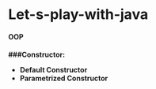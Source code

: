 # Let-s-play-with-java


<h4>OOP<h4>
  
  
  ###Constructor:
 - Default Constructor
 - Parametrized Constructor

